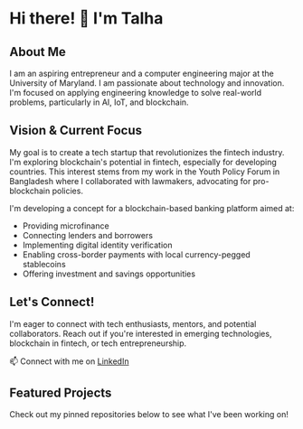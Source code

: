 # Hi there! 👋 I'm Talha

## About Me

I am an aspiring entrepreneur and a computer engineering major at the University of Maryland. I am passionate about technology and innovation. I'm focused on applying engineering knowledge to solve real-world problems, particularly in AI, IoT, and blockchain.

## Vision & Current Focus

My goal is to create a tech startup that revolutionizes the fintech industry. I'm exploring blockchain's potential in fintech, especially for developing countries. This interest stems from my work in the Youth Policy Forum in Bangladesh where I collaborated with lawmakers, advocating for pro-blockchain policies.

I'm developing a concept for a blockchain-based banking platform aimed at:
+ Providing microfinance
+ Connecting lenders and borrowers
+ Implementing digital identity verification
+ Enabling cross-border payments with local currency-pegged stablecoins
+ Offering investment and savings opportunities

## Let's Connect!
I'm eager to connect with tech enthusiasts, mentors, and potential collaborators. Reach out if you're interested in emerging technologies, blockchain in fintech, or tech entrepreneurship.

📫 Connect with me on [LinkedIn](https://www.linkedin.com/in/talha-hossain-khan-6327b72a5/)

## Featured Projects

Check out my pinned repositories below to see what I've been working on!
